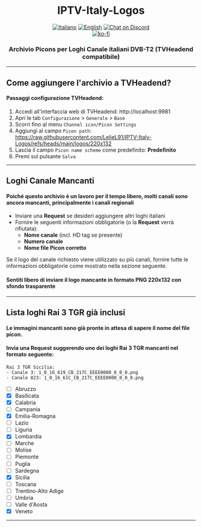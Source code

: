<h1 align="center">IPTV-Italy-Logos</h1>
<!--
  [![it](https://img.shields.io/badge/lang-it-blue.svg)](https://github.com/LelieL91/IPTV-Italy-Logos/blob/main/README.md)
  [![en](https://img.shields.io/badge/lang-en-red.svg)](https://github.com/LelieL91/IPTV-Italy-Logos/blob/main/README.en.md)
  [![](https://img.shields.io/discord/726791153483120680?logo=discord&logoColor=white)](https://discord.gg/6hwgFZaVuT)
-->
<p align="center">
  <a href="https://github.com/LelieL91/IPTV-Italy-Logos/blob/main/README.md">
    <img src="https://img.shields.io/badge/lang-it-blue.svg"
      alt="Italiano"></a>
  <a href="https://github.com/LelieL91/IPTV-Italy-Logos/blob/main/README.en.md">
    <img src="https://img.shields.io/badge/lang-en-red.svg"
      alt="English"></a>
  <a href="https://discord.gg/6hwgFZaVuT">
    <img src="https://img.shields.io/discord/726791153483120680?logo=discord&logoColor=white"
      alt="Chat on Discord"></a>
  <br>
  <a href="https://ko-fi.com/leliel91">
    <img src="https://ko-fi.com/img/githubbutton_sm.svg"
      alt="ko-fi"></a>
</p>
<!--
[![](https://dcbadge.limes.pink/api/server/6hwgFZaVuT)](https://discord.gg/6hwgFZaVuT)
[![](https://dcbadge.limes.pink/api/server/6hwgFZaVuT?style=flat-square)](https://discord.gg/6hwgFZaVuT)
-->

<!-- ### Archivio Picons per Loghi Canale italiani DVB-T2 (TVHeadend compatibile) -->
<h3 align="center">Archivio Picons per Loghi Canale italiani DVB-T2 (TVHeadend compatibile)</h3>

---
<h2>Come aggiungere l'archivio a TVHeadend?</h2>

#### Passaggi configurazione TVHeadend:
1. Accedi all'interfaccia web di TVHeadend: http://localhost:9981
2. Apri le tab `Configurazione` > `Generale` > `Base`
3. Scorri fino al menu `Channel icon/Picon Settings`
4. Aggiungi al campo `Picon path`: https://raw.githubusercontent.com/LelieL91/IPTV-Italy-Logos/refs/heads/main/logos/220x132
5. Lascia il campo `Picon name scheme` come predefinito: **Predefinito**
6. Premi sul pulsante `Salva`
---
<h2>Loghi Canale Mancanti</h2>

#### Poiché questo archivio è un lavoro per il tempo libero, molti canali sono ancora mancanti, principalmente i canali regionali
- Inviare una **Request** se desideri aggiungere altri loghi italiani
- Fornire le seguenti informazioni obbligatorie (o la **Request** verrà rifiutata):
  - **Nome canale** (incl. HD tag se presente)
  - **Numero canale**
  - **Nome file Picon corretto**

Se il logo del canale richiesto viene utilizzato su più canali, fornire tutte le informazioni obbligatorie come mostrato nella sezione seguente.
#### Sentiti libero di inviare il logo mancante in formato PNG 220x132 con sfondo trasparente
---
<h2>Lista loghi Rai 3 TGR già inclusi</h2>

#### Le immagini mancanti sono già pronte in attesa di sapere il nome del file picon.
#### Invia una Request suggerendo uno dei loghi Rai 3 TGR mancanti nel formato seguente:
```
Rai 3 TGR Sicilia:
- Canale 3: 1_0_16_619_CB_217C_EEEE0000_0_0_0.png
- Canale 823: 1_0_16_61C_CB_217C_EEEE0000_0_0_0.png
```
- [ ] Abruzzo
- [x] Basilicata
- [x] Calabria
- [ ] Campania
- [x] Emilia-Romagna
- [ ] Lazio
- [ ] Liguria
- [x] Lombardia
- [ ] Marche
- [ ] Molise
- [ ] Piemonte
- [ ] Puglia
- [ ] Sardegna
- [x] Sicilia
- [ ] Toscana
- [ ] Trentino-Alto Adige
- [ ] Umbria
- [ ] Valle d'Aosta
- [x] Veneto

---
